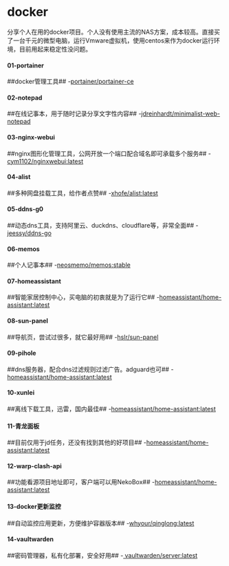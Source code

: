 # docker
分享个人在用的docker项目。个人没有使用主流的NAS方案，成本较高。直接买了一台千元的微型电脑，运行Vmware虚拟机，使用centos来作为docker运行环境，目前用起来稳定性没问题。
<h4>01-portainer</h4>

##docker管理工具## 
-[portainer/portainer-ce](https://blog.csdn.net/weixin_44649780/article/details/128401975)

<h4>02-notepad</h4>

##在线记事本，用于随时记录分享文字性内容## 
-[jdreinhardt/minimalist-web-notepad](https://blog.mallocx.com/Docker%E9%83%A8%E7%BD%B2Minimalist-web-notepad.html#minimalist-web-notepad%E7%9A%84%E5%AE%89%E8%A3%85%E4%B8%8E%E9%85%8D%E7%BD%AE/)
   
<h4>03-nginx-webui</h4>
    
##nginx图形化管理工具，公网开放一个端口配合域名即可承载多个服务## 
-[cym1102/nginxwebui:latest](https://www.nginxwebui.cn/product.html/)

<h4>04-alist</h4>

##多种网盘挂载工具，给作者点赞## 
-[xhofe/alist:latest](https://alist.nn.ci/zh/)


<h4>05-ddns-g0</h4>

##动态dns工具，支持阿里云、duckdns、cloudflare等，非常全面## 
-[jeessy/ddns-go](https://github.com/jeessy2/ddns-go?tab=readme-ov-file#docker%E4%B8%AD%E4%BD%BF%E7%94%A8/)

<h4>06-memos</h4>
    
##个人记事本## 
-[neosmemo/memos:stable](https://www.usememos.com/docs/install/self-hosting)

<h4>07-homeassistant</h4>
    
##智能家居控制中心，买电脑的初衷就是为了运行它## 
-[homeassistant/home-assistant:latest](https://www.cnblogs.com/isit/p/17043428.html)

<h4>08-sun-panel</h4>
    
##导航页，尝试过很多，就它最好用## 
-[hslr/sun-panel](https://doc.sun-panel.top/zh_cn/usage/quick_deploy.html)

<h4>09-pihole</h4>
    
##dns服务器，配合dns过滤规则过滤广告。adguard也可## 
-[homeassistant/home-assistant:latest](https://www.cnblogs.com/isit/p/17043428.html)

<h4>10-xunlei</h4>
    
##离线下载工具，迅雷，国内最佳## 
-[homeassistant/home-assistant:latest](https://www.cnblogs.com/isit/p/17043428.html)

<h4>11-青龙面板</h4>
    
##目前仅用于jd任务，还没有找到其他的好项目## 
-[homeassistant/home-assistant:latest](https://www.cnblogs.com/isit/p/17043428.html)


<h4>12-warp-clash-api</h4>
    
##功能看源项目地址即可，客户端可以用NekoBox## 
-[homeassistant/home-assistant:latest](https://www.cnblogs.com/isit/p/17043428.html)

<h4>13-docker更新监控</h4>
    
##自动监控应用更新，方便维护容器版本## 
-[whyour/qinglong:latest](https://www.cnblogs.com/isit/p/17043428.html)

<h4>14-vaultwarden</h4>
    
##密码管理器，私有化部署，安全好用## 
-[	vaultwarden/server:latest](https://www.cnblogs.com/isit/p/17043428.html)



























